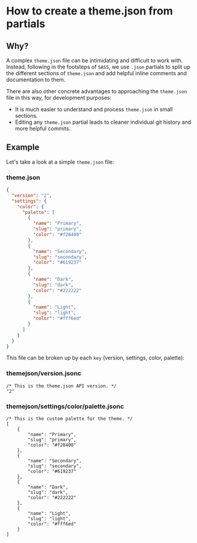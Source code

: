 # How to create a theme.json from partials

## Why?

A complex `theme.json` file can be intimidating and difficult to work with. Instead, following in the footsteps of `SASS`, we use `.json` partials to split up the different sections of `theme.json` and add helpful inline comments and documentation to them.

 There are also other concrete advantages to approaching the `theme.json` file in this way, for development purposes:

- It is much easier to understand and process `theme.json` in small sections.
- Editing any `theme.json` partial leads to cleaner individual git history and more helpful commits.

## Example

Let's take a look at a simple `theme.json` file:

### theme.json
```json
{
  "version": "2",
  "settings": {
    "color": {
      "palette": [
        {
          "name": "Primary",
          "slug": "primary",
          "color": "#f28400"
        },
        {
          "name": "Secondary",
          "slug": "secondary",
          "color": "#619237"
        },
        {
          "name": "Dark",
          "slug": "dark",
          "color": "#222222"
        },
        {
          "name": "Light",
          "slug": "light",
          "color": "#fff6ed"
        }
      ]
    }
  }
}
```

This file can be broken up by each `key` (version, settings, color, palette):

### themejson/version.jsonc

```jsonc
/* This is the theme.json API version. */
"2"
```
### themejson/settings/color/palette.jsonc

```jsonc
/* This is the custom palette for the theme. */
[
	{
		"name": "Primary",
		"slug": "primary",
		"color": "#f28400"
	},
	{
		"name": "Secondary",
		"slug": "secondary",
		"color": "#619237"
	},
	{
		"name": "Dark",
		"slug": "dark",
		"color": "#222222"
	},
	{
		"name": "Light",
		"slug": "light",
		"color": "#fff6ed"
	}
]
```
